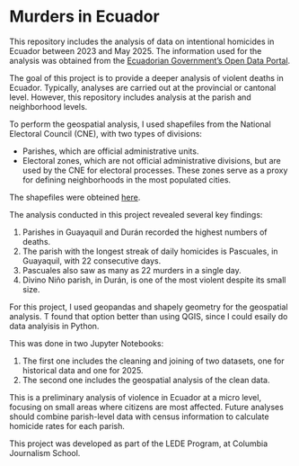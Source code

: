 # Murders in Ecuador

This repository includes the analysis of data on intentional homicides in Ecuador between 2023 and May 2025. The information used for the analysis was obtained from the [Ecuadorian Government’s Open Data Portal](https://datosabiertos.gob.ec/dataset/homicidios-intencionales).

The goal of this project is to provide a deeper analysis of violent deaths in Ecuador. Typically, analyses are carried out at the provincial or cantonal level. However, this repository includes analysis at the parish and neighborhood levels.

To perform the geospatial analysis, I used shapefiles from the National Electoral Council (CNE), with two types of divisions:

- Parishes, which are official administrative units.
- Electoral zones, which are not official administrative divisions, but are used by the CNE for electoral processes. These zones serve as a proxy for defining neighborhoods in the most populated cities.

The shapefiles were obteined [here](https://github.com/pablovelascoec/espacial_elecciones_Ec). 

The analysis conducted in this project revealed several key findings:
1. Parishes in Guayaquil and Durán recorded the highest numbers of deaths.
2. The parish with the longest streak of daily homicides is Pascuales, in Guayaquil, with 22 consecutive days.
3. Pascuales also saw as many as 22 murders in a single day.
4. Divino Niño parish, in Durán, is one of the most violent despite its small size.

For this project, I used geopandas and shapely geometry for the geospatial analysis. T found that option better than using QGIS, since I could esaily do data analyisis in Python.

This was done in two Jupyter Notebooks:
1. The first one includes the cleaning and joining of two datasets, one for historical data and one for 2025.
2. The second one includes the geospatial analysis of the clean data.

This is a preliminary analysis of violence in Ecuador at a micro level, focusing on small areas where citizens are most affected. Future analyses should combine parish-level data with census information to calculate homicide rates for each parish.

This project was developed as part of the LEDE Program, at Columbia Journalism School.